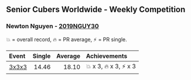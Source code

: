 ## Senior Cubers Worldwide - Weekly Competition
### Newton Nguyen - [2019NGUY30](https://www.worldcubeassociation.org/persons/2019NGUY30)

💥 = overall record, 🔥 = PR average, ⚡ = PR single.

| Event | Single | Average | Achievements|
| :-- | --: | --: | :-- |
| [3x3x3](newton_nguyen/333.md) | 14.46 | 18.10 | 💥 x 3, 🔥 x 3, ⚡ x 3 |

<!-- Global site tag (gtag.js) - Google Analytics -->
<script async src="https://www.googletagmanager.com/gtag/js?id=UA-86348435-3"></script>
<script>window.dataLayer = window.dataLayer || []; function gtag() {dataLayer.push(arguments);} gtag('js', new Date()); gtag('config', 'UA-86348435-3');</script>
